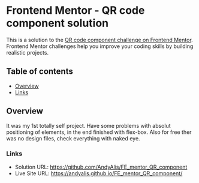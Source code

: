 # Frontend Mentor - QR code component solution

This is a solution to the [QR code component challenge on Frontend Mentor](https://www.frontendmentor.io/challenges/qr-code-component-iux_sIO_H). Frontend Mentor challenges help you improve your coding skills by building realistic projects.

## Table of contents

- [Overview](#overview)
- [Links](#links)

## Overview

It was my 1st totally self project.
Have some problems with absolut positioning of elements, in the end finished with flex-box.
Also for free ther was no design files, check everything with naked eye.

### Links

- Solution URL: https://github.com/AndyAlis/FE_mentor_QR_component
- Live Site URL: https://andyalis.github.io/FE_mentor_QR_component/
